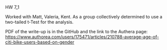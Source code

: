 HW 7_1

Worked with Matt, Valeria, Kent. As a group collectively determined to use a two-tailed t-Test for the analysis.

PDF of the write-up is in the GitHub and the link to the 
Authera page: https://www.authorea.com/users/175471/articles/210788-average-age-of-citi-bike-users-based-on-gender
